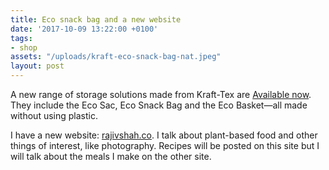 ```yaml
---
title: Eco snack bag and a new website
date: '2017-10-09 13:22:00 +0100'
tags:
- shop
assets: "/uploads/kraft-eco-snack-bag-nat.jpeg"
layout: post
---
```


A new range of storage solutions made from Kraft-Tex are  [Available now](https://yomojo.co.uk/krafttex). They include the Eco Sac, Eco Snack Bag and the Eco Basket—all made without using plastic. 

I have a new website: [rajivshah.co](https://rajivshah.co). I talk about plant-based food and other things of interest, like photography. Recipes will be posted on this site but I will talk about the meals I make on the other site.